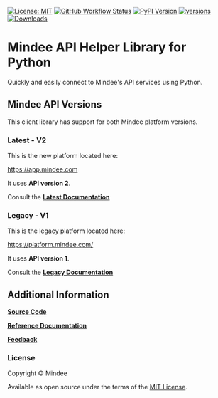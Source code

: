 [![License: MIT](https://img.shields.io/github/license/mindee/mindee-api-python)](https://opensource.org/licenses/MIT) [![GitHub Workflow Status](https://img.shields.io/github/actions/workflow/status/mindee/mindee-api-python/unit-test.yml)](https://github.com/mindee/mindee-api-python) [![PyPI Version](https://img.shields.io/pypi/v/mindee)](https://pypi.org/project/mindee/) [![versions](https://img.shields.io/pypi/pyversions/mindee.svg)](https://github.com/mindee/mindee-api-python) [![Downloads](https://img.shields.io/pypi/dm/mindee)](https://pypi.org/project/mindee/)

# Mindee API Helper Library for Python
Quickly and easily connect to Mindee's API services using Python.

## Mindee API Versions
This client library has support for both Mindee platform versions.

### Latest - V2
This is the new platform located here:

https://app.mindee.com

It uses **API version 2**.

Consult the
**[Latest Documentation](https://docs.mindee.com/integrations/client-libraries-sdk)**


### Legacy - V1
This is the legacy platform located here:

https://platform.mindee.com/

It uses **API version 1**.

Consult the
**[Legacy Documentation](https://developers.mindee.com/docs/python-getting-started)**

## Additional Information

**[Source Code](https://github.com/mindee/mindee-api-python)**

**[Reference Documentation](https://mindee.github.io/mindee-api-python/)**

**[Feedback](https://feedback.mindee.com/)**

### License
Copyright © Mindee

Available as open source under the terms of the [MIT License](https://opensource.org/licenses/MIT).
